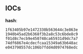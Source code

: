 
## IOCs

__hash__:

```text
1f63405b97e1472330b563644c3e863e
1940b45ad2b6368f3b2a8c53c6bde8c9
f01d8c7ecb9e450748ca65931d9dc7a7
74df6867e4cdecfcaa15349a63b648ac
e043798557dc106b7fdd4d0974768edc
```
